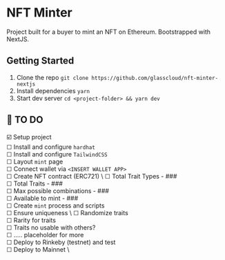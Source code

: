 # NFT Minter

Project built for a buyer to mint an NFT on Ethereum. Bootstrapped with NextJS.

## Getting Started

1. Clone the repo
`git clone https://github.com/glasscloud/nft-minter-nextjs`
2. Install dependencies
`yarn` 
3. Start dev server
`cd <project-folder> && yarn dev`


## 💩 TO DO

☑️ Setup project \
☐ Install and configure `hardhat` \
☐ Install and configure `TailwindCSS` \
☐ Layout `mint` page \
☐ Connect wallet via `<INSERT WALLET APP>` \
☐ Create NFT contract (ERC721) \ 
    ☐ Total Trait Types - ### \
    ☐ Total Traits - ### \
    ☐ Max possible combinations - ### \
    ☐ Available to mint - ### \
☐ Create `mint` process and scripts \
    ☐ Ensure uniqueness \ 
    ☐ Randomize traits \
    ☐ Rarity for traits \
    ☐ Traits no usable with others? \
☐ ..... placeholder for more \
☐ Deploy to Rinkeby (testnet) and test \
☐ Deploy to Mainnet \
